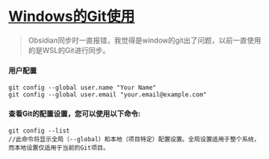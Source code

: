# [Windows的Git使用](https://github.com/dululu/notes/issues/42)

> Obsidian同步时一直报错，我觉得是window的git出了问题，以前一直使用的是WSL的Git进行同步。

#### 用户配置
```shell
git config --global user.name "Your Name"
git config --global user.email "your.email@example.com"
```
#### 查看Git的配置设置，您可以使用以下命令:
```shell
git config --list
//此命令将显示全局（--global）和本地（项目特定）配置设置。全局设置适用于整个系统，而本地设置仅适用于当前的Git项目。
```
